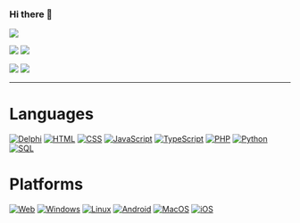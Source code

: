 ### Hi there 👋

![](https://github-profile-summary-cards.vercel.app/api/cards/profile-details?username=shaunroselt&theme=github_dark) 

![](https://github-profile-summary-cards.vercel.app/api/cards/stats?username=shaunroselt&theme=github_dark) 
![](https://github-profile-summary-cards.vercel.app/api/cards/productive-time?username=shaunroselt&theme=github_dark) 

![](https://github-profile-summary-cards.vercel.app/api/cards/repos-per-language?username=shaunroselt&theme=github_dark) 
![](https://github-profile-summary-cards.vercel.app/api/cards/most-commit-language?username=shaunroselt&theme=github_dark) 

---

# Languages
[![Delphi](https://img.shields.io/badge/delphi-black?style=for-the-badge&logo=delphi)](https://github.com/shaunroselt)
[![HTML](https://img.shields.io/badge/html-black?style=for-the-badge&logo=html5)](https://github.com/shaunroselt)
[![CSS](https://img.shields.io/badge/css-black?style=for-the-badge&logo=css3)](https://github.com/shaunroselt)
[![JavaScript](https://img.shields.io/badge/javascript-black?style=for-the-badge&logo=javascript)](https://github.com/shaunroselt)
[![TypeScript](https://img.shields.io/badge/typescript-black?style=for-the-badge&logo=typescript)](https://github.com/shaunroselt)
[![PHP](https://img.shields.io/badge/php-black?style=for-the-badge&logo=php)](https://github.com/shaunroselt)
[![Python](https://img.shields.io/badge/python-black?style=for-the-badge&logo=python)](https://github.com/shaunroselt)
[![SQL](https://img.shields.io/badge/sql-black?style=for-the-badge&logo=mysql)](https://github.com/shaunroselt)

# Platforms
[![Web](https://img.shields.io/badge/web-black?style=for-the-badge&logo=microsoft-edge)](https://github.com/shaunroselt)
[![Windows](https://img.shields.io/badge/Windows-black?style=for-the-badge&logo=windows)](https://github.com/shaunroselt)
[![Linux](https://img.shields.io/badge/linux-black?style=for-the-badge&logo=linux)](https://github.com/shaunroselt)
[![Android](https://img.shields.io/badge/android-black?style=for-the-badge&logo=android)](https://github.com/shaunroselt)
[![MacOS](https://img.shields.io/badge/mac%20os-black?style=for-the-badge&logo=macos)](https://github.com/shaunroselt)
[![iOS](https://img.shields.io/badge/ios-black?style=for-the-badge&logo=ios)](https://github.com/shaunroselt)
